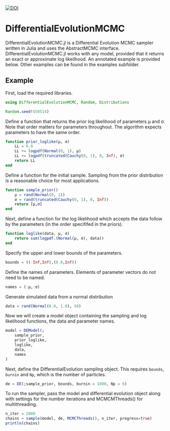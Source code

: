 [![DOI](https://zenodo.org/badge/DOI/10.5281/zenodo.5083368.svg)](https://doi.org/10.5281/zenodo.5083368)


# DifferentialEvolutionMCMC

DifferentialEvolutionMCMC.jl is a Differential Evolution MCMC sampler written in Julia and uses the AbstractMCMC interface. DifferentialEvolutionMCMC.jl works with any model, provided that it returns an exact or approximate log likeilhood. An annotated example is provided below. Other examples can be found in the examples subfolder.

## Example

First, load the required libraries.

```julia
using DifferentialEvolutionMCMC, Random, Distributions

Random.seed!(50514)
```

Define a function that returns the prior log likelihood of parameters μ and σ. Note
that order matters for parameters throughout. The algorithm expects parameters to have
the same order.

```julia
function prior_loglike(μ, σ)
    LL = 0.0
    LL += logpdf(Normal(0, 1), μ)
    LL += logpdf(truncated(Cauchy(0, 1), 0, Inf), σ)
    return LL
end
```

Define a function for the initial sample. Sampling from the prior distribution is
a reasonable choice for most applications.

```julia
function sample_prior()
    μ = rand(Normal(0, 1))
    σ = rand(truncated(Cauchy(0, 1), 0, Inf))
    return [μ,σ]
end
```

Next, define a function for the log likelihood which accepts the data follow by the parameters (in the order specififed in the priors).

```julia
function loglike(data, μ, σ)
    return sum(logpdf.(Normal(μ, σ), data))
end
```

Specify the upper and lower bounds of the parameters.

```julia
bounds = ((-Inf,Inf),(0.0,Inf))
```
Define the names of parameters. Elements of parameter vectors do not need to be named.

```julia
names = (:μ,:σ)
```

Generate simulated data from a normal distribution

```julia
data = rand(Normal(0.0, 1.0), 50)
```

Now we will create a model object containing the sampling and log likelihood functions, the data and parameter names.

```julia
model = DEModel(; 
    sample_prior, 
    prior_loglike, 
    loglike, 
    data,
    names
)

```

Next, define the DifferentialEvolution sampling object. This requires `bounds`, `burnin` and `Np`, which is the number of particles. 
```julia
de = DE(;sample_prior, bounds, burnin = 1000, Np = 6)
```
To run the sampler, pass the model and differential evolution object along with settings for the number iterations and MCMCMThreads() for multithreading.

```julia
n_iter = 2000
chains = sample(model, de, MCMCThreads(), n_iter, progress=true)
println(chains)
```
